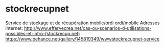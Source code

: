 # stockrecupnet
Service de stockage et de récupération mobile/ordi ordi/mobile
Adresses internet:
http://www.effervecrea.net/cas-ou-scenarios-d-utilisations-possibles-et-intro-(stockrecup.net)
https://www.behance.net/gallery/145819349/wwwstockrecupnet-service

